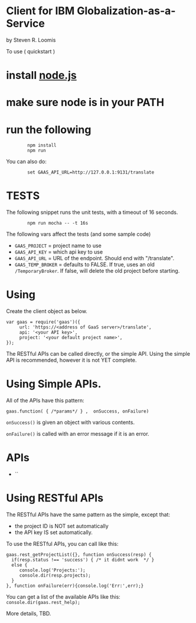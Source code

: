<!--
//* IBM Globalization
//* IBM Confidential / Copyright (C) IBM Corp. 2015
-->

Client for IBM Globalization-as-a-Service
===
by Steven R. Loomis

To use ( quickstart )

# install [node.js](http://nodejs.org)

# make sure node is in your PATH

# run the following
```
        npm install
        npm run
```


You can also do:
```
        set GAAS_API_URL=http://127.0.0.1:9131/translate
```

# TESTS

The following snippet runs the unit tests, with a timeout of 16 seconds.

```
        npm run mocha -- -t 16s
```

The following vars affect the tests (and some sample code)
* `GAAS_PROJECT` = project name to use
* `GAAS_API_KEY` = which api key to use
* `GAAS_API_URL` = URL of the endpoint. Should end with "/translate".
* `GAAS_TEMP_BROKER` = defaults to FALSE. If true, uses an old `/TemporaryBroker`.
If false, will delete the old project before starting.

Using
==

Create the client object as below. 
```
var gaas = require('gaas')({
     url: 'https://<address of GaaS server>/translate',
     api: '<your API key>',
     project: '<your default project name>',
});
```

The RESTful APIs can be called directly, or the simple API.
Using the simple API is recommended, however it is not YET complete.

Using Simple APIs.
==

All of the APIs have this pattern:

`gaas.function( { /*params*/ } ,  onSuccess, onFailure)`

`onSuccess()` is given an object with various contents.

`onFailure()` is called with an error message if it is an error.

APIs
===

* ``


Using RESTful APIs
==

The RESTful APIs have the same pattern as the simple, except that:
* the project ID is NOT set automatically
* the API key IS set automatically.

To use the RESTful APIs, you can call like this:

```
gaas.rest_getProjectList({}, function onSuccess(resp) {
  if(resp.status !== 'success') { /* it didnt work  */ }
  else {         
     console.log('Projects:');
     console.dir(resp.projects);
  } 
}, function onFailure(err){console.log('Err:',err);}
```

You can get a list of the available APIs like this:
`console.dir(gaas.rest_help);`

More details, TBD.